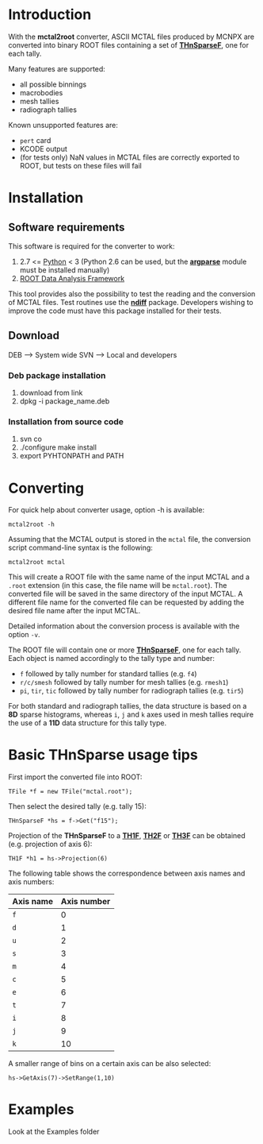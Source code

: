 # Introduction #

With the **mctal2root** converter, ASCII MCTAL files produced by MCNPX are converted into binary ROOT files containing a set of **[THnSparseF](http://root.cern.ch/root/html/THnSparse.html)**, one for each tally.

Many features are supported:

  * all possible binnings
  * macrobodies
  * mesh tallies
  * radiograph tallies

Known unsupported features are:

  * `pert` card
  * KCODE output
  * (for tests only) NaN values in MCTAL files are correctly exported to ROOT, but tests on these files will fail

# Installation #

## Software requirements ##

This software is required for the converter to work:

  1. 2.7 <= [Python](http://www.python.org/download/releases/2.7.6/) < 3 (Python 2.6 can be used, but the **[argparse](http://docs.python.org/dev/library/argparse.html)** module must be installed manually)
  1. [ROOT Data Analysis Framework ](http://root.cern.ch/drupal/content/downloading-root)

This tool provides also the possibility to test the reading and the conversion of MCTAL files. Test routines use the **[ndiff](http://www.math.utah.edu/~beebe/software/ndiff/)** package.
Developers wishing to improve the code must have this package installed for their tests.
## Download ##

DEB --> System wide
SVN --> Local and developers

### Deb package installation ###

  1. download from link
  1. dpkg -i package\_name.deb

### Installation from source code ###

  1. svn co
  1. ./configure make install
  1. export PYHTONPATH and PATH

# Converting #

For quick help about converter usage, option -h is available:

` mctal2root -h `

Assuming that the MCTAL output is stored in the `mctal` file, the conversion script command-line syntax is the following:

`mctal2root mctal`

This will create a ROOT file with the same name of the input MCTAL and a `.root` extension (in this case, the file name will be
`mctal.root`).
The converted file will be saved in the same directory of the input MCTAL. A different file name for the converted file can be requested by
adding the desired file name after the input MCTAL.

Detailed information about the conversion process is available with the option `-v`.

The ROOT file will contain one or more **[THnSparseF](http://root.cern.ch/root/html/THnSparse.html)**, one for each tally. Each object is named accordingly to the tally type and number:

  * `f` followed by tally number for standard tallies (e.g. `f4`)
  * `r/c/smesh` followed by tally number for mesh tallies (e.g. `rmesh1`)
  * `pi`, `tir`, `tic` followed by tally number for radiograph tallies (e.g. `tir5`)

For both standard and radiograph tallies, the data structure is based on a **8D** sparse histograms, whereas `i`, `j` and `k` axes used in mesh tallies require the use of a **11D** data structure for this tally type.

# Basic THnSparse usage tips #

First import the converted file into ROOT:

`TFile *f = new TFile("mctal.root");`

Then select the desired tally (e.g. tally 15):

`THnSparseF *hs = f->Get("f15");`

Projection of the **THnSparseF** to a **[TH1F](http://root.cern.ch/root/html/TH1F.html)**, **[TH2F](http://root.cern.ch/root/html/TH2F.html)** or **[TH3F](http://root.cern.ch/root/html/TH3F.html)** can be obtained (e.g. projection of axis 6):

`TH1F *h1 = hs->Projection(6)`

The following table shows the correspondence between axis names and axis numbers:

| **Axis name** | **Axis number** |
|:--------------|:----------------|
| `f` | 0 |
| `d` | 1 |
| `u` | 2 |
| `s` | 3 |
| `m` | 4 |
| `c` | 5 |
| `e` | 6 |
| `t` | 7 |
| `i` | 8 |
| `j` | 9 |
| `k` | 10 |

A smaller range of bins on a certain axis can be also selected:

`hs->GetAxis(7)->SetRange(1,10)`

# Examples #

Look at the Examples folder